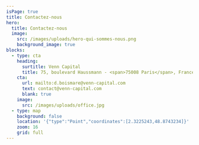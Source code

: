 ```yaml
---
isPage: true
title: Contactez-nous
hero:
  title: Contactez-nous
  image:
    src: /images/uploads/hero-qui-sommes-nous.png
    background_image: true
blocks:
  - type: cta
    heading:
      surtitle: Venn Capital
      title: 75, boulevard Haussmann - <span>75008 Paris</span>, France
    cta:
      url: mailto:d.boismare@venn-capital.com
      text: contact@venn-capital.com
      blank: true
    image:
      src: /images/uploads/office.jpg
  - type: map
    background: false
    location: '{"type":"Point","coordinates":[2.3225243,48.8743234]}'
    zoom: 16
    grid: full
---
```

